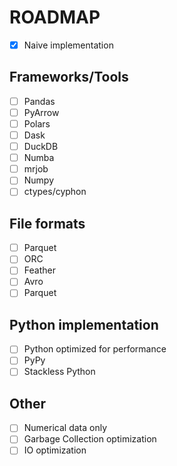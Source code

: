 # ROADMAP

- [x] Naive implementation

## Frameworks/Tools

- [ ] Pandas
- [ ] PyArrow
- [ ] Polars
- [ ] Dask
- [ ] DuckDB
- [ ] Numba
- [ ] mrjob
- [ ] Numpy
- [ ] ctypes/cyphon

## File formats

- [ ] Parquet
- [ ] ORC
- [ ] Feather
- [ ] Avro
- [ ] Parquet

## Python implementation

- [ ] Python optimized for performance
- [ ] PyPy
- [ ] Stackless Python

## Other

- [ ] Numerical data only
- [ ] Garbage Collection optimization
- [ ] IO optimization
